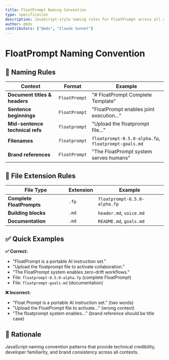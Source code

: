 ```yaml
---
title: FloatPrompt Naming Convention
type: specification
description: JavaScript-style naming rules for FloatPrompt across all contexts
author: @mds
contributors: ["@mds", "Claude Sonnet"]
---
```


# FloatPrompt Naming Convention

## 🎯 Naming Rules

| **Context** | **Format** | **Example** |
|-------------|------------|-------------|
| **Document titles & headers** | `FloatPrompt` | "# FloatPrompt Complete Template" |
| **Sentence beginnings** | `FloatPrompt` | "FloatPrompt enables joint execution..." |
| **Mid-sentence technical refs** | `floatprompt` | "Upload the floatprompt file..." |
| **Filenames** | `floatprompt` | `floatprompt-0.5.0-alpha.fp`, `floatprompt-goals.md` |
| **Brand references** | `FloatPrompt` | "The FloatPrompt system serves humans" |

## 📁 File Extension Rules

| **File Type** | **Extension** | **Example** |
|---------------|---------------|-------------|
| **Complete FloatPrompts** | `.fp` | `floatprompt-0.5.0-alpha.fp` |
| **Building blocks** | `.md` | `header.md`, `voice.md` |
| **Documentation** | `.md` | `README.md`, `goals.md` |

## ✅ Quick Examples

**✅ Correct:**
- "FloatPrompt is a portable AI instruction set."
- "Upload the floatprompt file to activate collaboration."
- "The FloatPrompt system enables zero-drift workflows."
- File: `floatprompt-0.5.0-alpha.fp` (complete FloatPrompt)
- File: `floatprompt-goals.md` (documentation)

**❌ Incorrect:**
- "Float Prompt is a portable AI instruction set." (two words)
- "Upload the FloatPrompt file to activate..." (wrong context)
- "The floatprompt system enables..." (brand reference should be title case)

## 🎯 Rationale

JavaScript naming convention patterns that provide technical credibility, developer familiarity, and brand consistency across all contexts. 